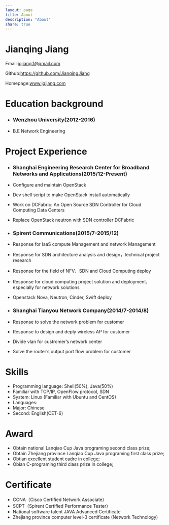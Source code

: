 ```yaml
---
layout: page
title: About
description: "About"
share: true
---
```




# Jianqing Jiang

Email:jqjiang.1@gmail.com  

Github:https://github.com/JianqingJiang

Homepage:www.jqjiang.com

# Education background

* ###  Wenzhou University(2012-2016)  
*  B.E Network Engineering
  

#  Project Experience


*   ### Shanghai Engineering Research Center for Broadband Networks and Applications(2015/12-Present)
*   Configure and maintain OpenStack 
*   Dev shell script to make OpenStack install automatically
*   Work on DCFabric: An Open Source SDN Controller for Cloud Computing Data  Centers 
*   Replace OpenStack neutron with SDN controller DCFabric



*  ### Spirent Communications(2015/7-2015/12)

*  Response for IaaS compute Management and network Management
*  Response for SDN architecture analysis and design，technical project research
*   Response for the field of NFV、SDN and Cloud Computing deploy
*   Response for cloud computing project solution and deployment，especially for network solutions
*   Openstack Nova, Neutron, Cinder, Swift deploy

*  ### Shanghai Tianyou Network Company(2014/7-2014/8)
*  Response to solve the network problem for customer
*  Response to design and deply wireless AP for customer
*  Divide vlan for custromer’s network center
*  Solve the router’s output port flow problem for customer


# Skills
* Programming language: Shell(50%), Java(50%)
* Familiar with TCP/IP, OpenFlow protocol, SDN
* System: Linux (Familiar with Ubuntu and CentOS)
* Languages:
* Major: Chinese
* Second: English(CET-6)


# Award 
* Obtain national Lanqiao Cup Java programing second class prize;
* Obtain Zhejiang province Lanqiao Cup Java programing first class prize;
* Obtian excellent student cadre in college;
* Obian C-programing third class prize in college;

# Certificate
* CCNA（Cisco Certified Network Associate）
* SCPT（Spirent Certified Performance Tester）
* National software talent JAVA Advanced Certificate
* Zhejiang province computer level-3 certificate (Network Technology)
